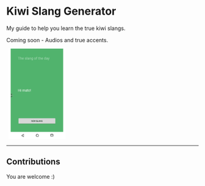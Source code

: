 # Kiwi Slang Generator #

My guide to help you learn the true kiwi slangs.

Coming soon - Audios and true accents.

<img src="/app/src/main/res/drawable/app_ui.gif" width="150" hspace="5">

---
## Contributions ##
You are welcome :)
